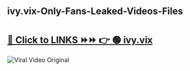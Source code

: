 
 ## ivy.vix-Only-Fans-Leaked-Videos-Files

# <h2><a href="https://mediaupload.pro?ivy.vix">🔗 Click to LINKS ⏩⏩ 👉 🟢 ivy.vix </a></h2>

<a href="https://mediaupload.pro?ivy.vix" rel="nofollow" data-target="animated-image.originalLink"><img src="https://i.ibb.co.com/xMMVF88/686577567.gif" alt="Viral Video Original" style="max-width: 100%; display: inline-block;" data-target="animated-image.originalImage"></a>